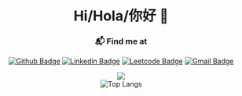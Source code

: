 <div align="center">

# Hi/Hola/你好 👋

  ### 📬 Find me at
  [![Github Badge](http://img.shields.io/badge/-Github-black?style=flat-square&logo=github)](https://github.com/Billecu/) 
  [![Linkedin Badge](https://img.shields.io/badge/-LinkedIn-blue?style=flat-square&logo=Linkedin&logoColor=white)](https://www.linkedin.com/in/bill-khhuang)
  [![Leetcode Badge](https://img.shields.io/badge/-LeetCode-FFA116?style=flat-square&logo=LeetCode&logoColor=black)](https://leetcode.com/u/BillECU/)
  [![Gmail Badge](https://img.shields.io/badge/-Gmail-d14836?style=flat-square&logo=Gmail&logoColor=white&link=mailto:khhuangbill@gmail.com)](mailto:khhuangbill@gmail.com)

  [<img src="https://github-readme-stats.vercel.app/api?username=billecu&show_icons=true&line_height=45&include_all_commits=true" />](https://github.com/Billecu)
  <br/>
  ![Top Langs](https://github-readme-stats.vercel.app/api/top-langs/?username=billecu&layout=compact)
  <br/>

  
  
 <div>



<!--
**BillECU/BillECU** is a ✨ _special_ ✨ repository because its `README.md` (this file) appears on your GitHub profile.

Here are some ideas to get you started:

- 🔭 I’m currently working on ...
- 🌱 I’m currently learning ...
- 👯 I’m looking to collaborate on ...
- 🤔 I’m looking for help with ...
- 💬 Ask me about ...
- 📫 How to reach me: ...
- 😄 Pronouns: ...
- ⚡ Fun fact: ...
-->
